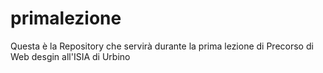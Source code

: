 # primalezione
Questa è la Repository che servirà durante la prima lezione di Precorso di Web desgin all'ISIA di Urbino
